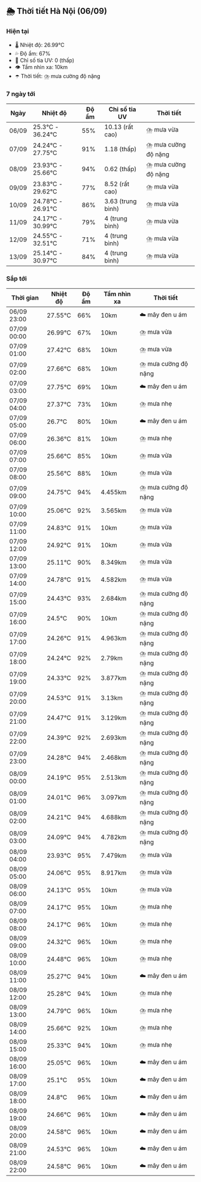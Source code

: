 ## 🌦️ Thời tiết Hà Nội (06/09)

### Hiện tại

- 🌡️ Nhiệt độ: 26.99℃
- 💦 Độ ẩm: 67%
- 🌟 Chỉ số tia UV: 0 (thấp)
- 👁️ Tầm nhìn xa: 10km
- ☂️ Thời tiết: ⛈️ mưa cường độ nặng

### 7 ngày tới

| Ngày | Nhiệt độ | Độ ẩm | Chỉ số tia UV | Thời tiết |
| --- | --- | --- | --- | --- |
| 06/09 | 25.3℃ - 36.24℃ | 55% | 10.13 (rất cao) | ⛈️ mưa vừa |
| 07/09 | 24.24℃ - 27.75℃ | 91% | 1.18 (thấp) | ⛈️ mưa cường độ nặng |
| 08/09 | 23.93℃ - 25.66℃ | 94% | 0.62 (thấp) | ⛈️ mưa cường độ nặng |
| 09/09 | 23.83℃ - 29.62℃ | 77% | 8.52 (rất cao) | ⛈️ mưa vừa |
| 10/09 | 24.78℃ - 26.91℃ | 86% | 3.63 (trung bình) | ⛈️ mưa vừa |
| 11/09 | 24.17℃ - 30.99℃ | 79% | 4 (trung bình) | ⛈️ mưa vừa |
| 12/09 | 24.55℃ - 32.51℃ | 71% | 4 (trung bình) | ⛈️ mưa vừa |
| 13/09 | 25.14℃ - 30.97℃ | 84% | 4 (trung bình) | ⛈️ mưa vừa |

### Sắp tới

| Thời gian | Nhiệt độ | Độ ẩm | Tầm nhìn xa | Thời tiết |
| --- | --- | --- | --- | --- |
| 06/09 23:00 | 27.55℃ | 66% | 10km | ☁️ mây đen u ám |
| 07/09 00:00 | 26.99℃ | 67% | 10km | ⛈️ mưa vừa |
| 07/09 01:00 | 27.42℃ | 68% | 10km | ⛈️ mưa vừa |
| 07/09 02:00 | 27.66℃ | 68% | 10km | ⛈️ mưa cường độ nặng |
| 07/09 03:00 | 27.75℃ | 69% | 10km | ☁️ mây đen u ám |
| 07/09 04:00 | 27.37℃ | 73% | 10km | ⛈️ mưa nhẹ |
| 07/09 05:00 | 26.7℃ | 80% | 10km | ☁️ mây đen u ám |
| 07/09 06:00 | 26.36℃ | 81% | 10km | ⛈️ mưa nhẹ |
| 07/09 07:00 | 25.66℃ | 85% | 10km | ⛈️ mưa vừa |
| 07/09 08:00 | 25.56℃ | 88% | 10km | ⛈️ mưa vừa |
| 07/09 09:00 | 24.75℃ | 94% | 4.455km | ⛈️ mưa cường độ nặng |
| 07/09 10:00 | 25.06℃ | 92% | 3.565km | ⛈️ mưa vừa |
| 07/09 11:00 | 24.83℃ | 91% | 10km | ⛈️ mưa vừa |
| 07/09 12:00 | 24.92℃ | 91% | 10km | ⛈️ mưa vừa |
| 07/09 13:00 | 25.11℃ | 90% | 8.349km | ⛈️ mưa vừa |
| 07/09 14:00 | 24.78℃ | 91% | 4.582km | ⛈️ mưa vừa |
| 07/09 15:00 | 24.43℃ | 93% | 2.684km | ⛈️ mưa cường độ nặng |
| 07/09 16:00 | 24.5℃ | 90% | 10km | ⛈️ mưa cường độ nặng |
| 07/09 17:00 | 24.26℃ | 91% | 4.963km | ⛈️ mưa cường độ nặng |
| 07/09 18:00 | 24.24℃ | 92% | 2.79km | ⛈️ mưa cường độ nặng |
| 07/09 19:00 | 24.33℃ | 92% | 3.877km | ⛈️ mưa cường độ nặng |
| 07/09 20:00 | 24.53℃ | 91% | 3.13km | ⛈️ mưa cường độ nặng |
| 07/09 21:00 | 24.47℃ | 91% | 3.129km | ⛈️ mưa cường độ nặng |
| 07/09 22:00 | 24.39℃ | 92% | 2.693km | ⛈️ mưa cường độ nặng |
| 07/09 23:00 | 24.28℃ | 94% | 2.468km | ⛈️ mưa cường độ nặng |
| 08/09 00:00 | 24.19℃ | 95% | 2.513km | ⛈️ mưa cường độ nặng |
| 08/09 01:00 | 24.01℃ | 96% | 3.097km | ⛈️ mưa cường độ nặng |
| 08/09 02:00 | 24.21℃ | 94% | 4.688km | ⛈️ mưa cường độ nặng |
| 08/09 03:00 | 24.09℃ | 94% | 4.782km | ⛈️ mưa cường độ nặng |
| 08/09 04:00 | 23.93℃ | 95% | 7.479km | ⛈️ mưa vừa |
| 08/09 05:00 | 24.06℃ | 95% | 8.917km | ⛈️ mưa vừa |
| 08/09 06:00 | 24.13℃ | 95% | 10km | ⛈️ mưa vừa |
| 08/09 07:00 | 24.17℃ | 95% | 10km | ⛈️ mưa nhẹ |
| 08/09 08:00 | 24.17℃ | 96% | 10km | ⛈️ mưa nhẹ |
| 08/09 09:00 | 24.32℃ | 96% | 10km | ⛈️ mưa nhẹ |
| 08/09 10:00 | 24.48℃ | 96% | 10km | ⛈️ mưa nhẹ |
| 08/09 11:00 | 25.27℃ | 94% | 10km | ☁️ mây đen u ám |
| 08/09 12:00 | 25.28℃ | 94% | 10km | ⛈️ mưa nhẹ |
| 08/09 13:00 | 24.79℃ | 96% | 10km | ⛈️ mưa nhẹ |
| 08/09 14:00 | 25.66℃ | 92% | 10km | ⛈️ mưa nhẹ |
| 08/09 15:00 | 25.33℃ | 94% | 10km | ⛈️ mưa nhẹ |
| 08/09 16:00 | 25.05℃ | 96% | 10km | ☁️ mây đen u ám |
| 08/09 17:00 | 25.1℃ | 95% | 10km | ☁️ mây đen u ám |
| 08/09 18:00 | 24.8℃ | 96% | 10km | ☁️ mây đen u ám |
| 08/09 19:00 | 24.66℃ | 96% | 10km | ☁️ mây đen u ám |
| 08/09 20:00 | 24.58℃ | 96% | 10km | ☁️ mây đen u ám |
| 08/09 21:00 | 24.53℃ | 96% | 10km | ☁️ mây đen u ám |
| 08/09 22:00 | 24.58℃ | 96% | 10km | ☁️ mây đen u ám |
